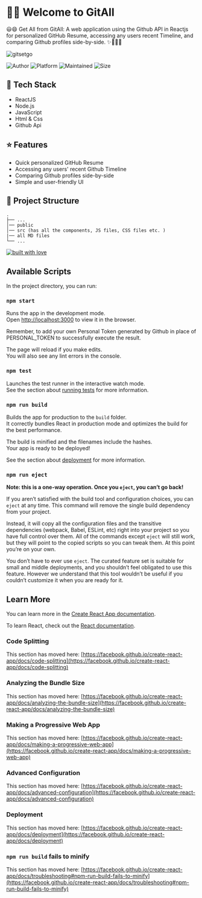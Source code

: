 # 👋🏽 Welcome to GitAll

😃😄 Get All from GitAll: A web application using the Github API in Reactjs for personalized GitHub Resume, accessing any users recent Timeline, and comparing Github profiles side-by-side. ✨👨‍💻👩‍

![gitsetgo](https://socialify.git.ci/aarushi5g/gitall-webapp/image?description=1&font=Source%20Code%20Pro&forks=1&issues=1&language=1&owner=1&pattern=Signal&pulls=1&stargazers=1&theme=Light)
<br/>

![Author](https://img.shields.io/badge/author-aarushi5g-pink)
![Platform](https://img.shields.io/badge/platform-Visual%20Studio%20Code-blue)
![Maintained](https://img.shields.io/maintenance/yes/2021)
![Size](https://img.shields.io/github/repo-size/aarushi5g/gitall-webapp)

## 👩‍ Tech Stack

- ReactJS
- Node.js
- JavaScript
- Html & Css
- Github Api

## ⭐ Features

- Quick personalized GitHub Resume
- Accessing any users' recent Github Timeline
- Comparing Github profiles side-by-side
- Simple and user-friendly UI

## 🤷 Project Structure
    .
    ├── ...
    │── public
    │── src (has all the components, JS files, CSS files etc. )
    |── all MD files
    └── ...
    
[![built with love](https://forthebadge.com/images/badges/built-with-love.svg)](https://github.com/aarushi5g/)

## Available Scripts

In the project directory, you can run:

### `npm start`

Runs the app in the development mode.\
Open [http://localhost:3000](http://localhost:3000) to view it in the browser.

Remember, to add your own Personal Token generated by Github
in place of PERSONAL_TOKEN to successfully execute the result.

The page will reload if you make edits.\
You will also see any lint errors in the console.

### `npm test`

Launches the test runner in the interactive watch mode.\
See the section about [running tests](https://facebook.github.io/create-react-app/docs/running-tests) for more information.

### `npm run build`

Builds the app for production to the `build` folder.\
It correctly bundles React in production mode and optimizes the build for the best performance.

The build is minified and the filenames include the hashes.\
Your app is ready to be deployed!

See the section about [deployment](https://facebook.github.io/create-react-app/docs/deployment) for more information.

### `npm run eject`

**Note: this is a one-way operation. Once you `eject`, you can’t go back!**

If you aren’t satisfied with the build tool and configuration choices, you can `eject` at any time. This command will remove the single build dependency from your project.

Instead, it will copy all the configuration files and the transitive dependencies (webpack, Babel, ESLint, etc) right into your project so you have full control over them. All of the commands except `eject` will still work, but they will point to the copied scripts so you can tweak them. At this point you’re on your own.

You don’t have to ever use `eject`. The curated feature set is suitable for small and middle deployments, and you shouldn’t feel obligated to use this feature. However we understand that this tool wouldn’t be useful if you couldn’t customize it when you are ready for it.

## Learn More

You can learn more in the [Create React App documentation](https://facebook.github.io/create-react-app/docs/getting-started).

To learn React, check out the [React documentation](https://reactjs.org/).

### Code Splitting

This section has moved here: [https://facebook.github.io/create-react-app/docs/code-splitting](https://facebook.github.io/create-react-app/docs/code-splitting)

### Analyzing the Bundle Size

This section has moved here: [https://facebook.github.io/create-react-app/docs/analyzing-the-bundle-size](https://facebook.github.io/create-react-app/docs/analyzing-the-bundle-size)

### Making a Progressive Web App

This section has moved here: [https://facebook.github.io/create-react-app/docs/making-a-progressive-web-app](https://facebook.github.io/create-react-app/docs/making-a-progressive-web-app)

### Advanced Configuration

This section has moved here: [https://facebook.github.io/create-react-app/docs/advanced-configuration](https://facebook.github.io/create-react-app/docs/advanced-configuration)

### Deployment

This section has moved here: [https://facebook.github.io/create-react-app/docs/deployment](https://facebook.github.io/create-react-app/docs/deployment)

### `npm run build` fails to minify

This section has moved here: [https://facebook.github.io/create-react-app/docs/troubleshooting#npm-run-build-fails-to-minify](https://facebook.github.io/create-react-app/docs/troubleshooting#npm-run-build-fails-to-minify)
